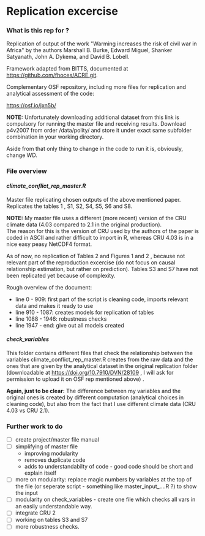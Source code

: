 # Replication excercise

### What is this rep for ? 


Replication of output of the work "Warming increases the risk of civil war in Africa" by the authors Marshall B. Burke, Edward Miguel, Shanker Satyanath, John A. Dykema, and David B. Lobell.

Framework adapted from BITTS, documented at https://github.com/fhoces/ACRE.git. 

Complementary OSF repository, including more files for replication and analytical assessment of the code:

https://osf.io/jxn5b/

**NOTE:** Unfortunately downloading additional dataset from this link is compulsory for
running the master file and receiving results. Download p4v2007 from order /data/polity/
and store it under exact same subfolder combination in your working directory. 

Aside from that only thing to change in the code to run it is, obviously, change WD.


### File overview

#### *climate_conflict_rep_master.R*

Master file replicating chosen outputs of the above mentioned paper. Replicates the tables 1 , S1, S2, S4, S5, S6 and S8.

**NOTE:** My master file uses a different (more recent) version of the CRU climate data (4.03 compared to 2.1 in the original production).</br>
The reason for this is the version of CRU used by the authors of the paper is coded in ASCII and rather difficult to import in R, whereas CRU 4.03 is in a nice easy peasy NetCDF4 format.

As of now, no replication of Tables 2 and Figures 1 and 2 , because not relevant part of the reproduction excercise (do not focus on causal relationship estimation, but rather on prediction).
Tables S3 and S7 have not been replicated yet because of complexity.

Rough overview of the document: 
- line 0 - 909: first part of the script is cleaning code, imports relevant data and makes it ready to use 
- line 910 - 1087: 	creates models for replication of tables
- line 1088 - 1946: robustness checks
- line 1947 - end:	give out all models created

#### *check_variables*

This folder contains different files that check the relationship between the variables climate_conflict_rep_master.R creates from the raw data and the ones that are given by the analytical
dataset in the original replication folder (downloadable at https://doi.org/10.7910/DVN/28109 , I will ask for permission to upload it on OSF rep mentioned above)  . 

**Again, just to be clear:** The difference between my variables and the original ones is created by different computation (analytical choices in cleaning code),
but also from the fact that I use different climate data (CRU 4.03 vs CRU 2.1). 

### Further work to do 

- [ ] create project/master file manual
- [ ] simplifying of master file 
  - improving modularity
  - removes duplicate code
  - adds to understandabilty of code - good code should be short and explain itself
- [ ] more on modularity: replace magic numbers by variables at the top of the file (or seperate script - something like master_input_....R ?) to show the input
- [ ] modularity on check_variables - create one file which checks all vars in an easily understandable way.
- [ ] integrate CRU 2
- [ ] working on tables S3 and S7
- [ ] more robustness checks.

